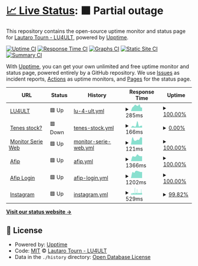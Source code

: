 # [📈 Live Status](https://lu4ult.github.io/upptime): <!--live status--> **🟧 Partial outage**

This repository contains the open-source uptime monitor and status page for [Lautaro Tourn - LU4ULT](https://lu4ult.com), powered by [Upptime](https://github.com/upptime/upptime).

[![Uptime CI](https://github.com/lu4ult/upptime/workflows/Uptime%20CI/badge.svg)](https://github.com/lu4ult/upptime/actions?query=workflow%3A%22Uptime+CI%22)
[![Response Time CI](https://github.com/lu4ult/upptime/workflows/Response%20Time%20CI/badge.svg)](https://github.com/lu4ult/upptime/actions?query=workflow%3A%22Response+Time+CI%22)
[![Graphs CI](https://github.com/lu4ult/upptime/workflows/Graphs%20CI/badge.svg)](https://github.com/lu4ult/upptime/actions?query=workflow%3A%22Graphs+CI%22)
[![Static Site CI](https://github.com/lu4ult/upptime/workflows/Static%20Site%20CI/badge.svg)](https://github.com/lu4ult/upptime/actions?query=workflow%3A%22Static+Site+CI%22)
[![Summary CI](https://github.com/lu4ult/upptime/workflows/Summary%20CI/badge.svg)](https://github.com/lu4ult/upptime/actions?query=workflow%3A%22Summary+CI%22)

With [Upptime](https://upptime.js.org), you can get your own unlimited and free uptime monitor and status page, powered entirely by a GitHub repository. We use [Issues](https://github.com/lu4ult/upptime/issues) as incident reports, [Actions](https://github.com/lu4ult/upptime/actions) as uptime monitors, and [Pages](https://lu4ult.github.io/upptime) for the status page.

<!--start: status pages-->
<!-- This summary is generated by Upptime (https://github.com/upptime/upptime) -->
<!-- Do not edit this manually, your changes will be overwritten -->
<!-- prettier-ignore -->
| URL | Status | History | Response Time | Uptime |
| --- | ------ | ------- | ------------- | ------ |
| <img alt="" src="https://icons.duckduckgo.com/ip3/lu4ult.com.ico" height="13"> [LU4ULT](https://lu4ult.com) | 🟩 Up | [lu-4-ult.yml](https://github.com/lu4ult/upptime/commits/HEAD/history/lu-4-ult.yml) | <details><summary><img alt="Response time graph" src="./graphs/lu-4-ult/response-time-week.png" height="20"> 285ms</summary><br><a href="https://lu4ult.github.io/upptime/history/lu-4-ult"><img alt="Response time 265" src="https://img.shields.io/endpoint?url=https%3A%2F%2Fraw.githubusercontent.com%2Flu4ult%2Fupptime%2FHEAD%2Fapi%2Flu-4-ult%2Fresponse-time.json"></a><br><a href="https://lu4ult.github.io/upptime/history/lu-4-ult"><img alt="24-hour response time 368" src="https://img.shields.io/endpoint?url=https%3A%2F%2Fraw.githubusercontent.com%2Flu4ult%2Fupptime%2FHEAD%2Fapi%2Flu-4-ult%2Fresponse-time-day.json"></a><br><a href="https://lu4ult.github.io/upptime/history/lu-4-ult"><img alt="7-day response time 285" src="https://img.shields.io/endpoint?url=https%3A%2F%2Fraw.githubusercontent.com%2Flu4ult%2Fupptime%2FHEAD%2Fapi%2Flu-4-ult%2Fresponse-time-week.json"></a><br><a href="https://lu4ult.github.io/upptime/history/lu-4-ult"><img alt="30-day response time 279" src="https://img.shields.io/endpoint?url=https%3A%2F%2Fraw.githubusercontent.com%2Flu4ult%2Fupptime%2FHEAD%2Fapi%2Flu-4-ult%2Fresponse-time-month.json"></a><br><a href="https://lu4ult.github.io/upptime/history/lu-4-ult"><img alt="1-year response time 265" src="https://img.shields.io/endpoint?url=https%3A%2F%2Fraw.githubusercontent.com%2Flu4ult%2Fupptime%2FHEAD%2Fapi%2Flu-4-ult%2Fresponse-time-year.json"></a></details> | <details><summary><a href="https://lu4ult.github.io/upptime/history/lu-4-ult">100.00%</a></summary><a href="https://lu4ult.github.io/upptime/history/lu-4-ult"><img alt="All-time uptime 100.00%" src="https://img.shields.io/endpoint?url=https%3A%2F%2Fraw.githubusercontent.com%2Flu4ult%2Fupptime%2FHEAD%2Fapi%2Flu-4-ult%2Fuptime.json"></a><br><a href="https://lu4ult.github.io/upptime/history/lu-4-ult"><img alt="24-hour uptime 100.00%" src="https://img.shields.io/endpoint?url=https%3A%2F%2Fraw.githubusercontent.com%2Flu4ult%2Fupptime%2FHEAD%2Fapi%2Flu-4-ult%2Fuptime-day.json"></a><br><a href="https://lu4ult.github.io/upptime/history/lu-4-ult"><img alt="7-day uptime 100.00%" src="https://img.shields.io/endpoint?url=https%3A%2F%2Fraw.githubusercontent.com%2Flu4ult%2Fupptime%2FHEAD%2Fapi%2Flu-4-ult%2Fuptime-week.json"></a><br><a href="https://lu4ult.github.io/upptime/history/lu-4-ult"><img alt="30-day uptime 100.00%" src="https://img.shields.io/endpoint?url=https%3A%2F%2Fraw.githubusercontent.com%2Flu4ult%2Fupptime%2FHEAD%2Fapi%2Flu-4-ult%2Fuptime-month.json"></a><br><a href="https://lu4ult.github.io/upptime/history/lu-4-ult"><img alt="1-year uptime 100.00%" src="https://img.shields.io/endpoint?url=https%3A%2F%2Fraw.githubusercontent.com%2Flu4ult%2Fupptime%2FHEAD%2Fapi%2Flu-4-ult%2Fuptime-year.json"></a></details>
| <img alt="" src="https://icons.duckduckgo.com/ip3/friendly-bublanina-3c840e.netlify.app.ico" height="13"> [Tenes stock?](https://friendly-bublanina-3c840e.netlify.app/) | 🟥 Down | [tenes-stock.yml](https://github.com/lu4ult/upptime/commits/HEAD/history/tenes-stock.yml) | <details><summary><img alt="Response time graph" src="./graphs/tenes-stock/response-time-week.png" height="20"> 166ms</summary><br><a href="https://lu4ult.github.io/upptime/history/tenes-stock"><img alt="Response time 249" src="https://img.shields.io/endpoint?url=https%3A%2F%2Fraw.githubusercontent.com%2Flu4ult%2Fupptime%2FHEAD%2Fapi%2Ftenes-stock%2Fresponse-time.json"></a><br><a href="https://lu4ult.github.io/upptime/history/tenes-stock"><img alt="24-hour response time 91" src="https://img.shields.io/endpoint?url=https%3A%2F%2Fraw.githubusercontent.com%2Flu4ult%2Fupptime%2FHEAD%2Fapi%2Ftenes-stock%2Fresponse-time-day.json"></a><br><a href="https://lu4ult.github.io/upptime/history/tenes-stock"><img alt="7-day response time 166" src="https://img.shields.io/endpoint?url=https%3A%2F%2Fraw.githubusercontent.com%2Flu4ult%2Fupptime%2FHEAD%2Fapi%2Ftenes-stock%2Fresponse-time-week.json"></a><br><a href="https://lu4ult.github.io/upptime/history/tenes-stock"><img alt="30-day response time 123" src="https://img.shields.io/endpoint?url=https%3A%2F%2Fraw.githubusercontent.com%2Flu4ult%2Fupptime%2FHEAD%2Fapi%2Ftenes-stock%2Fresponse-time-month.json"></a><br><a href="https://lu4ult.github.io/upptime/history/tenes-stock"><img alt="1-year response time 249" src="https://img.shields.io/endpoint?url=https%3A%2F%2Fraw.githubusercontent.com%2Flu4ult%2Fupptime%2FHEAD%2Fapi%2Ftenes-stock%2Fresponse-time-year.json"></a></details> | <details><summary><a href="https://lu4ult.github.io/upptime/history/tenes-stock">0.00%</a></summary><a href="https://lu4ult.github.io/upptime/history/tenes-stock"><img alt="All-time uptime 32.96%" src="https://img.shields.io/endpoint?url=https%3A%2F%2Fraw.githubusercontent.com%2Flu4ult%2Fupptime%2FHEAD%2Fapi%2Ftenes-stock%2Fuptime.json"></a><br><a href="https://lu4ult.github.io/upptime/history/tenes-stock"><img alt="24-hour uptime 0.00%" src="https://img.shields.io/endpoint?url=https%3A%2F%2Fraw.githubusercontent.com%2Flu4ult%2Fupptime%2FHEAD%2Fapi%2Ftenes-stock%2Fuptime-day.json"></a><br><a href="https://lu4ult.github.io/upptime/history/tenes-stock"><img alt="7-day uptime 0.00%" src="https://img.shields.io/endpoint?url=https%3A%2F%2Fraw.githubusercontent.com%2Flu4ult%2Fupptime%2FHEAD%2Fapi%2Ftenes-stock%2Fuptime-week.json"></a><br><a href="https://lu4ult.github.io/upptime/history/tenes-stock"><img alt="30-day uptime 0.00%" src="https://img.shields.io/endpoint?url=https%3A%2F%2Fraw.githubusercontent.com%2Flu4ult%2Fupptime%2FHEAD%2Fapi%2Ftenes-stock%2Fuptime-month.json"></a><br><a href="https://lu4ult.github.io/upptime/history/tenes-stock"><img alt="1-year uptime 32.96%" src="https://img.shields.io/endpoint?url=https%3A%2F%2Fraw.githubusercontent.com%2Flu4ult%2Fupptime%2FHEAD%2Fapi%2Ftenes-stock%2Fuptime-year.json"></a></details>
| <img alt="" src="https://icons.duckduckgo.com/ip3/playful-paletas-599515.netlify.app.ico" height="13"> [Monitor Serie Web](https://playful-paletas-599515.netlify.app/) | 🟩 Up | [monitor-serie-web.yml](https://github.com/lu4ult/upptime/commits/HEAD/history/monitor-serie-web.yml) | <details><summary><img alt="Response time graph" src="./graphs/monitor-serie-web/response-time-week.png" height="20"> 121ms</summary><br><a href="https://lu4ult.github.io/upptime/history/monitor-serie-web"><img alt="Response time 220" src="https://img.shields.io/endpoint?url=https%3A%2F%2Fraw.githubusercontent.com%2Flu4ult%2Fupptime%2FHEAD%2Fapi%2Fmonitor-serie-web%2Fresponse-time.json"></a><br><a href="https://lu4ult.github.io/upptime/history/monitor-serie-web"><img alt="24-hour response time 93" src="https://img.shields.io/endpoint?url=https%3A%2F%2Fraw.githubusercontent.com%2Flu4ult%2Fupptime%2FHEAD%2Fapi%2Fmonitor-serie-web%2Fresponse-time-day.json"></a><br><a href="https://lu4ult.github.io/upptime/history/monitor-serie-web"><img alt="7-day response time 121" src="https://img.shields.io/endpoint?url=https%3A%2F%2Fraw.githubusercontent.com%2Flu4ult%2Fupptime%2FHEAD%2Fapi%2Fmonitor-serie-web%2Fresponse-time-week.json"></a><br><a href="https://lu4ult.github.io/upptime/history/monitor-serie-web"><img alt="30-day response time 116" src="https://img.shields.io/endpoint?url=https%3A%2F%2Fraw.githubusercontent.com%2Flu4ult%2Fupptime%2FHEAD%2Fapi%2Fmonitor-serie-web%2Fresponse-time-month.json"></a><br><a href="https://lu4ult.github.io/upptime/history/monitor-serie-web"><img alt="1-year response time 220" src="https://img.shields.io/endpoint?url=https%3A%2F%2Fraw.githubusercontent.com%2Flu4ult%2Fupptime%2FHEAD%2Fapi%2Fmonitor-serie-web%2Fresponse-time-year.json"></a></details> | <details><summary><a href="https://lu4ult.github.io/upptime/history/monitor-serie-web">100.00%</a></summary><a href="https://lu4ult.github.io/upptime/history/monitor-serie-web"><img alt="All-time uptime 100.00%" src="https://img.shields.io/endpoint?url=https%3A%2F%2Fraw.githubusercontent.com%2Flu4ult%2Fupptime%2FHEAD%2Fapi%2Fmonitor-serie-web%2Fuptime.json"></a><br><a href="https://lu4ult.github.io/upptime/history/monitor-serie-web"><img alt="24-hour uptime 100.00%" src="https://img.shields.io/endpoint?url=https%3A%2F%2Fraw.githubusercontent.com%2Flu4ult%2Fupptime%2FHEAD%2Fapi%2Fmonitor-serie-web%2Fuptime-day.json"></a><br><a href="https://lu4ult.github.io/upptime/history/monitor-serie-web"><img alt="7-day uptime 100.00%" src="https://img.shields.io/endpoint?url=https%3A%2F%2Fraw.githubusercontent.com%2Flu4ult%2Fupptime%2FHEAD%2Fapi%2Fmonitor-serie-web%2Fuptime-week.json"></a><br><a href="https://lu4ult.github.io/upptime/history/monitor-serie-web"><img alt="30-day uptime 100.00%" src="https://img.shields.io/endpoint?url=https%3A%2F%2Fraw.githubusercontent.com%2Flu4ult%2Fupptime%2FHEAD%2Fapi%2Fmonitor-serie-web%2Fuptime-month.json"></a><br><a href="https://lu4ult.github.io/upptime/history/monitor-serie-web"><img alt="1-year uptime 100.00%" src="https://img.shields.io/endpoint?url=https%3A%2F%2Fraw.githubusercontent.com%2Flu4ult%2Fupptime%2FHEAD%2Fapi%2Fmonitor-serie-web%2Fuptime-year.json"></a></details>
| <img alt="" src="https://icons.duckduckgo.com/ip3/www.afip.gob.ar.ico" height="13"> [Afip](https://www.afip.gob.ar/landing/default.asp) | 🟩 Up | [afip.yml](https://github.com/lu4ult/upptime/commits/HEAD/history/afip.yml) | <details><summary><img alt="Response time graph" src="./graphs/afip/response-time-week.png" height="20"> 1366ms</summary><br><a href="https://lu4ult.github.io/upptime/history/afip"><img alt="Response time 1709" src="https://img.shields.io/endpoint?url=https%3A%2F%2Fraw.githubusercontent.com%2Flu4ult%2Fupptime%2FHEAD%2Fapi%2Fafip%2Fresponse-time.json"></a><br><a href="https://lu4ult.github.io/upptime/history/afip"><img alt="24-hour response time 1273" src="https://img.shields.io/endpoint?url=https%3A%2F%2Fraw.githubusercontent.com%2Flu4ult%2Fupptime%2FHEAD%2Fapi%2Fafip%2Fresponse-time-day.json"></a><br><a href="https://lu4ult.github.io/upptime/history/afip"><img alt="7-day response time 1366" src="https://img.shields.io/endpoint?url=https%3A%2F%2Fraw.githubusercontent.com%2Flu4ult%2Fupptime%2FHEAD%2Fapi%2Fafip%2Fresponse-time-week.json"></a><br><a href="https://lu4ult.github.io/upptime/history/afip"><img alt="30-day response time 1356" src="https://img.shields.io/endpoint?url=https%3A%2F%2Fraw.githubusercontent.com%2Flu4ult%2Fupptime%2FHEAD%2Fapi%2Fafip%2Fresponse-time-month.json"></a><br><a href="https://lu4ult.github.io/upptime/history/afip"><img alt="1-year response time 1709" src="https://img.shields.io/endpoint?url=https%3A%2F%2Fraw.githubusercontent.com%2Flu4ult%2Fupptime%2FHEAD%2Fapi%2Fafip%2Fresponse-time-year.json"></a></details> | <details><summary><a href="https://lu4ult.github.io/upptime/history/afip">100.00%</a></summary><a href="https://lu4ult.github.io/upptime/history/afip"><img alt="All-time uptime 99.98%" src="https://img.shields.io/endpoint?url=https%3A%2F%2Fraw.githubusercontent.com%2Flu4ult%2Fupptime%2FHEAD%2Fapi%2Fafip%2Fuptime.json"></a><br><a href="https://lu4ult.github.io/upptime/history/afip"><img alt="24-hour uptime 100.00%" src="https://img.shields.io/endpoint?url=https%3A%2F%2Fraw.githubusercontent.com%2Flu4ult%2Fupptime%2FHEAD%2Fapi%2Fafip%2Fuptime-day.json"></a><br><a href="https://lu4ult.github.io/upptime/history/afip"><img alt="7-day uptime 100.00%" src="https://img.shields.io/endpoint?url=https%3A%2F%2Fraw.githubusercontent.com%2Flu4ult%2Fupptime%2FHEAD%2Fapi%2Fafip%2Fuptime-week.json"></a><br><a href="https://lu4ult.github.io/upptime/history/afip"><img alt="30-day uptime 100.00%" src="https://img.shields.io/endpoint?url=https%3A%2F%2Fraw.githubusercontent.com%2Flu4ult%2Fupptime%2FHEAD%2Fapi%2Fafip%2Fuptime-month.json"></a><br><a href="https://lu4ult.github.io/upptime/history/afip"><img alt="1-year uptime 99.98%" src="https://img.shields.io/endpoint?url=https%3A%2F%2Fraw.githubusercontent.com%2Flu4ult%2Fupptime%2FHEAD%2Fapi%2Fafip%2Fuptime-year.json"></a></details>
| <img alt="" src="https://icons.duckduckgo.com/ip3/auth.afip.gob.ar.ico" height="13"> [Afip Login](https://auth.afip.gob.ar/contribuyente_/login.xhtml) | 🟩 Up | [afip-login.yml](https://github.com/lu4ult/upptime/commits/HEAD/history/afip-login.yml) | <details><summary><img alt="Response time graph" src="./graphs/afip-login/response-time-week.png" height="20"> 1202ms</summary><br><a href="https://lu4ult.github.io/upptime/history/afip-login"><img alt="Response time 1458" src="https://img.shields.io/endpoint?url=https%3A%2F%2Fraw.githubusercontent.com%2Flu4ult%2Fupptime%2FHEAD%2Fapi%2Fafip-login%2Fresponse-time.json"></a><br><a href="https://lu4ult.github.io/upptime/history/afip-login"><img alt="24-hour response time 1256" src="https://img.shields.io/endpoint?url=https%3A%2F%2Fraw.githubusercontent.com%2Flu4ult%2Fupptime%2FHEAD%2Fapi%2Fafip-login%2Fresponse-time-day.json"></a><br><a href="https://lu4ult.github.io/upptime/history/afip-login"><img alt="7-day response time 1202" src="https://img.shields.io/endpoint?url=https%3A%2F%2Fraw.githubusercontent.com%2Flu4ult%2Fupptime%2FHEAD%2Fapi%2Fafip-login%2Fresponse-time-week.json"></a><br><a href="https://lu4ult.github.io/upptime/history/afip-login"><img alt="30-day response time 1219" src="https://img.shields.io/endpoint?url=https%3A%2F%2Fraw.githubusercontent.com%2Flu4ult%2Fupptime%2FHEAD%2Fapi%2Fafip-login%2Fresponse-time-month.json"></a><br><a href="https://lu4ult.github.io/upptime/history/afip-login"><img alt="1-year response time 1458" src="https://img.shields.io/endpoint?url=https%3A%2F%2Fraw.githubusercontent.com%2Flu4ult%2Fupptime%2FHEAD%2Fapi%2Fafip-login%2Fresponse-time-year.json"></a></details> | <details><summary><a href="https://lu4ult.github.io/upptime/history/afip-login">100.00%</a></summary><a href="https://lu4ult.github.io/upptime/history/afip-login"><img alt="All-time uptime 99.89%" src="https://img.shields.io/endpoint?url=https%3A%2F%2Fraw.githubusercontent.com%2Flu4ult%2Fupptime%2FHEAD%2Fapi%2Fafip-login%2Fuptime.json"></a><br><a href="https://lu4ult.github.io/upptime/history/afip-login"><img alt="24-hour uptime 100.00%" src="https://img.shields.io/endpoint?url=https%3A%2F%2Fraw.githubusercontent.com%2Flu4ult%2Fupptime%2FHEAD%2Fapi%2Fafip-login%2Fuptime-day.json"></a><br><a href="https://lu4ult.github.io/upptime/history/afip-login"><img alt="7-day uptime 100.00%" src="https://img.shields.io/endpoint?url=https%3A%2F%2Fraw.githubusercontent.com%2Flu4ult%2Fupptime%2FHEAD%2Fapi%2Fafip-login%2Fuptime-week.json"></a><br><a href="https://lu4ult.github.io/upptime/history/afip-login"><img alt="30-day uptime 100.00%" src="https://img.shields.io/endpoint?url=https%3A%2F%2Fraw.githubusercontent.com%2Flu4ult%2Fupptime%2FHEAD%2Fapi%2Fafip-login%2Fuptime-month.json"></a><br><a href="https://lu4ult.github.io/upptime/history/afip-login"><img alt="1-year uptime 99.89%" src="https://img.shields.io/endpoint?url=https%3A%2F%2Fraw.githubusercontent.com%2Flu4ult%2Fupptime%2FHEAD%2Fapi%2Fafip-login%2Fuptime-year.json"></a></details>
| <img alt="" src="https://icons.duckduckgo.com/ip3/www.instagram.com.ico" height="13"> [Instagram](https://www.instagram.com/) | 🟩 Up | [instagram.yml](https://github.com/lu4ult/upptime/commits/HEAD/history/instagram.yml) | <details><summary><img alt="Response time graph" src="./graphs/instagram/response-time-week.png" height="20"> 529ms</summary><br><a href="https://lu4ult.github.io/upptime/history/instagram"><img alt="Response time 404" src="https://img.shields.io/endpoint?url=https%3A%2F%2Fraw.githubusercontent.com%2Flu4ult%2Fupptime%2FHEAD%2Fapi%2Finstagram%2Fresponse-time.json"></a><br><a href="https://lu4ult.github.io/upptime/history/instagram"><img alt="24-hour response time 617" src="https://img.shields.io/endpoint?url=https%3A%2F%2Fraw.githubusercontent.com%2Flu4ult%2Fupptime%2FHEAD%2Fapi%2Finstagram%2Fresponse-time-day.json"></a><br><a href="https://lu4ult.github.io/upptime/history/instagram"><img alt="7-day response time 529" src="https://img.shields.io/endpoint?url=https%3A%2F%2Fraw.githubusercontent.com%2Flu4ult%2Fupptime%2FHEAD%2Fapi%2Finstagram%2Fresponse-time-week.json"></a><br><a href="https://lu4ult.github.io/upptime/history/instagram"><img alt="30-day response time 377" src="https://img.shields.io/endpoint?url=https%3A%2F%2Fraw.githubusercontent.com%2Flu4ult%2Fupptime%2FHEAD%2Fapi%2Finstagram%2Fresponse-time-month.json"></a><br><a href="https://lu4ult.github.io/upptime/history/instagram"><img alt="1-year response time 404" src="https://img.shields.io/endpoint?url=https%3A%2F%2Fraw.githubusercontent.com%2Flu4ult%2Fupptime%2FHEAD%2Fapi%2Finstagram%2Fresponse-time-year.json"></a></details> | <details><summary><a href="https://lu4ult.github.io/upptime/history/instagram">99.82%</a></summary><a href="https://lu4ult.github.io/upptime/history/instagram"><img alt="All-time uptime 98.74%" src="https://img.shields.io/endpoint?url=https%3A%2F%2Fraw.githubusercontent.com%2Flu4ult%2Fupptime%2FHEAD%2Fapi%2Finstagram%2Fuptime.json"></a><br><a href="https://lu4ult.github.io/upptime/history/instagram"><img alt="24-hour uptime 100.00%" src="https://img.shields.io/endpoint?url=https%3A%2F%2Fraw.githubusercontent.com%2Flu4ult%2Fupptime%2FHEAD%2Fapi%2Finstagram%2Fuptime-day.json"></a><br><a href="https://lu4ult.github.io/upptime/history/instagram"><img alt="7-day uptime 99.82%" src="https://img.shields.io/endpoint?url=https%3A%2F%2Fraw.githubusercontent.com%2Flu4ult%2Fupptime%2FHEAD%2Fapi%2Finstagram%2Fuptime-week.json"></a><br><a href="https://lu4ult.github.io/upptime/history/instagram"><img alt="30-day uptime 91.01%" src="https://img.shields.io/endpoint?url=https%3A%2F%2Fraw.githubusercontent.com%2Flu4ult%2Fupptime%2FHEAD%2Fapi%2Finstagram%2Fuptime-month.json"></a><br><a href="https://lu4ult.github.io/upptime/history/instagram"><img alt="1-year uptime 98.74%" src="https://img.shields.io/endpoint?url=https%3A%2F%2Fraw.githubusercontent.com%2Flu4ult%2Fupptime%2FHEAD%2Fapi%2Finstagram%2Fuptime-year.json"></a></details>

<!--end: status pages-->

[**Visit our status website →**](https://lu4ult.github.io/upptime)

## 📄 License

- Powered by: [Upptime](https://github.com/upptime/upptime)
- Code: [MIT](./LICENSE) © [Lautaro Tourn - LU4ULT](https://lu4ult.com)
- Data in the `./history` directory: [Open Database License](https://opendatacommons.org/licenses/odbl/1-0/)
